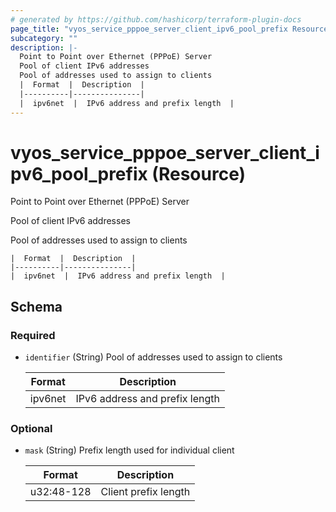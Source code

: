 ```yaml
---
# generated by https://github.com/hashicorp/terraform-plugin-docs
page_title: "vyos_service_pppoe_server_client_ipv6_pool_prefix Resource - vyos"
subcategory: ""
description: |-
  Point to Point over Ethernet (PPPoE) Server
  Pool of client IPv6 addresses
  Pool of addresses used to assign to clients
  |  Format  |  Description  |
  |----------|---------------|
  |  ipv6net  |  IPv6 address and prefix length  |
---
```


# vyos_service_pppoe_server_client_ipv6_pool_prefix (Resource)

Point to Point over Ethernet (PPPoE) Server

Pool of client IPv6 addresses

Pool of addresses used to assign to clients

    |  Format  |  Description  |
    |----------|---------------|
    |  ipv6net  |  IPv6 address and prefix length  |



<!-- schema generated by tfplugindocs -->
## Schema

### Required

- `identifier` (String) Pool of addresses used to assign to clients

    |  Format  |  Description  |
    |----------|---------------|
    |  ipv6net  |  IPv6 address and prefix length  |

### Optional

- `mask` (String) Prefix length used for individual client

    |  Format  |  Description  |
    |----------|---------------|
    |  u32:48-128  |  Client prefix length  |
